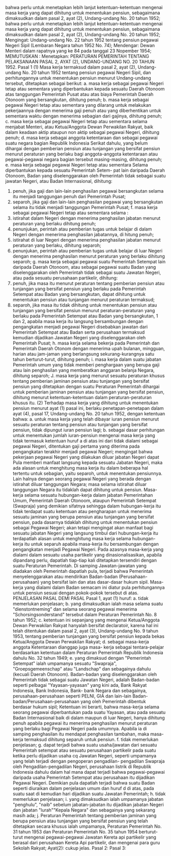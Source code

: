  bahwa perlu untuk menetapkan lebih lanjut ketentuan-ketentuan mengenai masa kerja yang dapat dihitung untuk menentukan pensiun, sebagaimana dimaksudkan dalam pasal 2, ayat (2), Undang-undang No. 20 tahun 1952; bahwa perlu untuk menetapkan lebih lanjut ketentuan-ketentuan mengenai masa kerja yang dapat dihitung untuk menentukan pensiun, sebagaimana dimaksudkan dalam pasal 2, ayat (2), Undang-undang No. 20 tahun 1952;
Mengingat:
 Undang-undang No. 22 tahun 1952 tentang pensiun pegawai Negeri Sipil (Lembaran Negara tahun 1952 No. 74); Mendengar: Dewan Menteri dalam rapatnya yang ke 84 pada tanggal 23 Nopember 1954;
MEMUTUSKAN :
 Menetapkan: PERATURAN PEMERINTAH TENTANG PELAKSANAAN PASAL 2, AYAT (2), UNDANG-UNDANG NO. 20 TAHUN 1952. Pasal 1 (1) Masa kerja termaksud dalam pasal 2, ayat (2), Undang-undang No. 20 tahun 1952 tentang pensiun pegawai Negeri Sipil, dan perhitungannya untuk menentukan pensiun menurut Undang-undang tersebut, ditetapkan sebagai berikut:
a. masa kerja sebagai pegawai Negeri tetap atau sementara yang diperbantukan kepada sesuatu Daerah Otonoom atas tanggungan Pemerintah Pusat atau atas biaya Pemerintah Daerah Otonoom yang bersangkutan, dihitung penuh;
b. masa kerja sebagai pegawai Negeri tetap atau sementara yang dilarang untuk melakukan pekerjaannya dengan menerima gaji penuh atau yang diberhentikan untuk sementara waktu dengan menerima sebagian dari gajinya, dihitung penuh;
c. masa kerja sebagai pegawai Negeri tetap atau sementara selama menjabat Menteri, atau Ketua/Anggota Dewan Perwakilan Rakyat, baik dalam keadaan aktip ataupun non aktip sebagai pegawai Negeri, dihitung penuh;
d. masa kerja sebagai anggota ketentaraan dan sebagai pegawai suatu negara bagian Republik Indonesia Serikat dahulu, yang belum dihargai dengan pemberian pensiun atau tunjangan yang bersifat pensiun menurut peraturan yang berlaku bagi anggota-anggota ketentaraan atau pegawai-pegawai negara bagian tersebut masing-masing, dihitung penuh;
e. masa kerja sebagai pegawai Negeri tetap atau sementara Selama diperbantukan kepada sesuatu Pemerintah Setem- pat lain daripada Daerah Otonoom, Badan yang diselenggarakan oleh Pemerintah tidak sebagai suatu jawatan Negeri, atau Badan Internasional, dihitung:
1. penuh, jika gaji dan lain-lain penghasilan pegawai bersangkutan selama itu menjadi tanggungan penuh dari Pemerintah Pusat;
2. separoh, jika gaji dan lain-lain penghasilan pegawai yang bersangkutan selama itu tidak menjadi tanggungan Pemerintah Pusat;
f. masa kerja sebagai pegawai Negeri tetap atau sementara selama :
1. istirahat dalam Negeri dengan menerima penghasilan jabatan menurut peraturan yang berlaku dihitung penuh;
2. penunjukan, perintah atau pemberian tugas untuk belajar di dalam Negeri dengan menerima penghasilan jabatannya, di hitung penuh;
3. istirahat di luar Negeri dengan menerima penghasilan jabatan menurut peraturan yang berlaku, dihitung separoh;
4. penunjukan, perintah atau pemberian tugas untuk belajar di luar Negeri dengan menerima penghasilan menurut peraturan yang berlaku dihitung separoh;
g. masa kerja sebagai pegawai suatu Pemerintah Setempat lain daripada Daerah Otonoom, atau sebagai pegawai suatu Badan yang diselenggarakan oleh Pemerintah tidak sebagai suatu Jawatan Negeri, atau pada sesuatu perusahaan partikelir, dihitung:
1. penuh, jika masa itu menurut peraturan tentang pemberian pensiun atau tunjangan yang bersifat pensiun yang berlaku pada Pemerintah Setempat atau Badan yang bersangkutan, dapat dihitung untuk menentukan pensiun atau tunjangan menurut peraturan termaksud;
2. separoh, jika masa itu tidak dihitung untuk menentukan pensiun atau tunjangan yang bersifat pensiun menurut peraturan-peraturan yang berlaku pada Pemerintah Setempat atau Badan yang bersangkutan, 1 dan 2, apabila masa kerja itu langsung bersambungan dengan pengangkatan menjadi pegawai Negeri disebabkan jawatan dari Pemerintah Setempat atau Badan serta perusahaan termaksud kemudian dijadikan Jawatan Negeri yang diselenggarakan oleh Pemerintah Pusat;
h. masa kerja selama bekerja pada Pemerintah dan Pemerintah Daerah Otonom dengan menerima upah bulanan, mingguan, harian atau jam-jaman yang berlangsung sekurang-kurangnya satu tahun berturut-turut, dihitung penuh;
i. masa kerja dalam suatu jabatan Pemerintah umum yang tidak memberi penghargaan yang berupa gaji atau lain penghasilan yang memberatkan anggaran belanja Negara, dihitung separoh; J. masa kerja yang menurut sesuatu peraturan khusus tentang pemberian jaminan pensiun atau tunjangan yang bersifat pensiun yang ditetapkan dengan suatu Peraturan Pemerintah dihargai untuk pemberian jaminan pensiun atau tunjangan yang bersifat pensiun, dihitung menurut ketentuan-ketentuan dalam peraturan-peraturan khusus itu. (2) Terhadap masa kerja yang dihitung untuk menentukan pensiun menurut ayat (1) pasal ini, berlaku penetapan-penetapan dalam ayat (4), pasal 17, Undang-undang No. 20 tahun 1952, dengan ketentuan bahwa:
a. untuk masa kerja yang telah dibayar iuran pensiun menurut sesuatu peraturan tentang pensiun atau tunjangan yang bersifat pensiun, tidak dipungut iuran pensiun lagi;
b. sebagai dasar perhitungan untuk menentukan jumlah iuran-pensiun mengenai masa kerja yang tidak termasuk ketentuan huruf a di atas ini dari tidak dialami sebagai pegawai Negeri, ditentukan gaji pertama yang diterima pada pengangkatan terakhir menjadi pegawai Negeri; mengingat bahwa pekerjaan pegawai Negeri yang dilakukan diluar jabatan Negeri dapat Pula memberi manfaat langsung kepada sesuatu Jabatan Negeri, maka ada alasan untuk menghitung masa kerja itu dalam beberapa hal tertentu untuk sebagian, yaitu separoh, untuk menentukan pensiunnya. Lain halnya dengan seorang pegawai Negeri yang berada dengan istirahat diluar tanggungan Negara; masa selama istirahat diluar tanggungan Negara itu tidaklah dapat dihitung untuk pensiun. Masa-kerja selama sesuatu hubungan-kerja dalam jabatan Pemerintahan Umum, Pemerintah Daerah Otonoom, ataupun Pemerintah Setempat (Swapraja) yang demikian sifatnya sehingga dalam hubungan-kerja itu tidak terdapat suatu ketentuan atau pengharapan untuk menerima sesuatu jaminan yang berupa pensiun atau tunjangan yang bersifat pensiun, pada dasarnya tidaklah dihitung untuk menentukan pensiun sebagai Pegawai Negeri; akan tetapi mengingat akan manfaat bagi sesuatu jabatan Negeri yang langsung timbul dari hubungan-kerja itu terdapatlah alasan untuk menghitung masa kerja selama hubungan- kerja itu untuk separuh apabila masa-kerja itu bersambungan dengan pengangkatan menjadi Pegawai Negeri. Pada azasnya masa-kerja yang dialami dalam sesuatu usaha partikelir yang dinasionalisasikan, apabila dipandang perlu, dapatlah tiap-tiap kali ditetapkan tersendiri dengan suatu Peraturan Pemerintah. Di samping Jawatan-jawatan yang diadakan oleh Pemerintah dapatlah pula, terjadi bahwa Pemerintah menyelenggarakan atau mendirikan Badan-badan (Perusahaan-perusahaan) yang bersifat lain dan atas dasar-dasar hukum sipil. Masa-kerja yang dialami dalam Badan semacam ini diatur pula perhitungannya untuk pensiun sesuai dengan pokok-pokok tersebut di atas. PENJELASAN PASAL DEMI PASAL Pasal 1, ayat (1) huruf:
a. tidak memerlukan penjelasan;
b. yang dimaksudkan ialah masa selama suatu "dienstontneming" dan selama seorang pegawai menerima "Schorsingsonderstand" tersebut dalam Peraturan Pemerintah No. 8 tahun 1952;
c. ketentuan ini sepanjang yang mengenai Ketua/Anggota Dewan Perwakilan Rakyat hanyalah bersifat declaratoir, karena hal ini telah ditentukan dalam pasal 2, ayat (3), Undang-undang No. 9 tahun 1953, tentang pemberian tunjangan yang bersifat pensiun kepada bekas Ketua/Anggota Dewan Perwakilan Rakyat;
d. sebagai masa-kerja anggota Ketentaraan dianggap juga masa- kerja sebagai tentara-pelajar berdasarkan ketentuan dalam Peraturan Pemerintah Republik Indonesia dahulu No. 32 tahun 1949;
e. yang dimaksud dengan "Pemerintah Setempat" ialah umpamanya sesuatu "Swapraja", "Groepsgemeenschap" atau "Landschap" dan sebagainya dahulu (kecuali Daerah Otonoom). Badan-badan yang diselenggarakan oleh Pemerintah tidak sebagai suatu Jawatan Negeri, adalah Badan-badan seperti pelbagai "Yayasan-yayasan" yang kini ada, Bank Rakyat Indonesia, Bank Indonesia, Bank- bank Negara dan sebagainya, perusahaan-perusahaan seperti PELNI, GIA dan lain-lain Badan-badan/Perusahaan-perusahaan yang oleh Pemerintah dibentuk berdasar hukum sipil; Ketentuan ini berarti, bahwa masa-kerja selama seorang pegawai diperbantukan pada suatu Yayasan, atau pada sesuatu Badan Internasional baik di dalam maupun di luar Negeri, hanya dihitung penuh apabila pegawai itu menerima penghasilan menurut peraturan yang berlaku bagi Pegawai Negeri pada umumnya. Apabila ia di samping penghasilan itu mendapat penghasilan tambahan, maka masa-kerja termaksud dihitung separuh untuk pensiun. f. tidak memerlukan penjelasan;
g. dapat terjadi bahwa suatu usaha/jawatan dari sesuatu Pemerintah setempat atau sesuatu perusahaan partikelir pada suatu ketika perlu dijadikan usaha cq Jawatan Negeri, seperti umpamanya yang telah terjadi dengan pengoperan pengadilan- pengadilan Swapraja oleh Pengadilan-pengadilan Negeri, perusahaan listrik di Republik Indonesia dahulu dalam hal mana dapat terjadi bahwa pegawai-pegawai daripada usaha Pemerintah Setempat atau perusahaan itu dijadikan Pegawai Negeri. Demikian pula dapatlah terjadi bahwa suatu Badan seperti diuraikan dalam penjelasan umum dan huruf d di atas, pada suatu saat di kemudian hari dijadikan suatu Jawatan Pemerintah;
h. tidak memerlukan penjelasan;
i. yang dimaksudkan ialah umpamanya jabatan "penghulu", "naib" sebelum jabatan-jabatan itu dijadikan jabatan Negeri dan jabatan "lurah""Kepala Negara" dan sebagainya yang sekarang masih ada;
j. Peraturan Pemerintah tentang pemberian jaminan yang berupa pensiun atau tunjangan yang bersifat pensiun yang telah ditetapkan secara khusus ialah umpamanya, Peraturan Pemerintah No. 31 tahun 1953 dan Peraturan Pemerintah No. 35 tahun 1954 berturut-turut mengenai pegawai-pegawai Jawatan Kereta api partikelir yang berasal dari perusahaan Kereta Api partikelir, dan mengenai para guru Sekolah Rakyat; Ayat(2): cukup jelas. Pasal 2: Pasal 3: